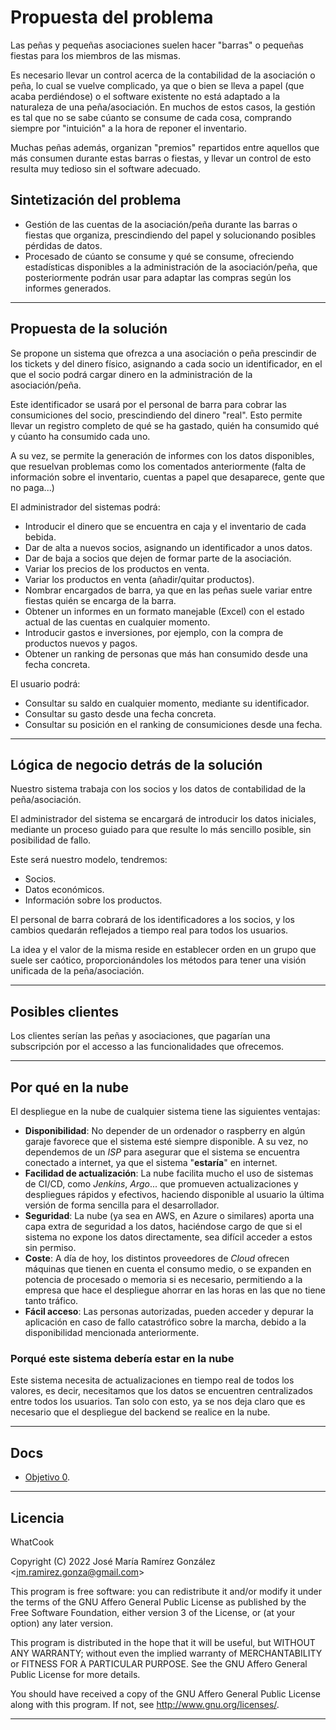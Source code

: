 # Propuesta del problema

Las peñas y pequeñas asociaciones suelen hacer "barras" o pequeñas fiestas para los miembros de las mismas.

Es necesario llevar un control acerca de la contabilidad de la asociación o peña, lo cual se vuelve complicado, ya que o bien se lleva a papel (que acaba perdiéndose) o el software existente no está adaptado a la naturaleza de una peña/asociación. En muchos de estos casos, la gestión es tal que no se sabe cúanto se consume de cada cosa, comprando siempre por "intuición" a la hora de reponer el inventario.

Muchas peñas además, organizan "premios" repartidos entre aquellos que más consumen durante estas barras o fiestas, y llevar un control de esto resulta muy tedioso sin el software adecuado.

## Sintetización del problema

* Gestión de las cuentas de la asociación/peña durante las barras o fiestas que organiza, prescindiendo del papel y solucionando posibles pérdidas de datos.
* Procesado de cúanto se consume y qué se consume, ofreciendo estadísticas disponibles a la administración de la asociación/peña, que posteriormente podrán usar para adaptar las compras según los informes generados.

---

## Propuesta de la solución

Se propone un sistema que ofrezca a una asociación o peña prescindir de los tickets y del dinero físico, asignando a cada socio un identificador, en el que el socio podrá cargar dinero en la administración de la asociación/peña.

Este identificador se usará por el personal de barra para cobrar las consumiciones del socio, prescindiendo del dinero "real".
Esto permite llevar un registro completo de qué se ha gastado, quién ha consumido qué y cúanto ha consumido cada uno.

A su vez, se permite la generación de informes con los datos disponibles, que resuelvan problemas como los comentados anteriormente (falta de información sobre el inventario, cuentas a papel que desaparece, gente que no paga...)

El administrador del sistemas podrá:

* Introducir el dinero que se encuentra en caja y el inventario de cada bebida.
* Dar de alta a nuevos socios, asignando un identificador a unos datos.
* Dar de baja a socios que dejen de formar parte de la asociación.
* Variar los precios de los productos en venta.
* Variar los productos en venta (añadir/quitar productos).
* Nombrar encargados de barra, ya que en las peñas suele variar entre fiestas quién se encarga de la barra.
* Obtener un informes en un formato manejable (Excel) con el estado actual de las cuentas en cualquier momento.
* Introducir gastos e inversiones, por ejemplo, con la compra de productos nuevos y pagos.
* Obtener un ranking de personas que más han consumido desde una fecha concreta.

El usuario podrá:

* Consultar su saldo en cualquier momento, mediante su identificador.
* Consultar su gasto desde una fecha concreta.
* Consultar su posición en el ranking de consumiciones desde una fecha.

---

## Lógica de negocio detrás de la solución

Nuestro sistema trabaja con los socios y los datos de contabilidad de la peña/asociación.

El administrador del sistema se encargará de introducir los datos iniciales, mediante un proceso guiado para que resulte lo más sencillo posible, sin posibilidad de fallo.

Este será nuestro modelo, tendremos:

* Socios.
* Datos económicos.
* Información sobre los productos.

El personal de barra cobrará de los identificadores a los socios, y los cambios quedarán reflejados a tiempo real para todos los usuarios.

La idea y el valor de la misma reside en establecer orden en un grupo que suele ser caótico, proporcionándoles los métodos para tener una visión unificada de la peña/asociación.

---

## Posibles clientes

Los clientes serían las peñas y asociaciones, que pagarían una subscripción por el accesso a las funcionalidades que ofrecemos.

---

## Por qué en la nube

El despliegue en la nube de cualquier sistema tiene las siguientes ventajas:

* **Disponibilidad**: No depender de un ordenador o raspberry en algún garaje favorece que el sistema esté siempre disponible. A su vez, no dependemos de un *ISP* para asegurar que el sistema se encuentra conectado a internet, ya que el sistema "**estaría**" en internet.
* **Facilidad de actualización**: La nube facilita mucho el uso de sistemas de CI/CD, como *Jenkins*, *Argo*... que promueven actualizaciones y despliegues rápidos y efectivos, haciendo disponible al usuario la última versión de forma sencilla para el desarrollador.
* **Seguridad**: La nube (ya sea en AWS, en Azure o similares) aporta una capa extra de seguridad a los datos, haciéndose cargo de que si el sistema no expone los datos directamente, sea difícil acceder a estos sin permiso.
* **Coste**: A día de hoy, los distintos proveedores de *Cloud* ofrecen máquinas que tienen en cuenta el consumo medio, o se expanden en potencia de procesado o memoria si es necesario, permitiendo a la empresa que hace el despliegue ahorrar en las horas en las que no tiene tanto tráfico.
* **Fácil acceso**: Las personas autorizadas, pueden acceder y depurar la aplicación en caso de fallo catastrófico sobre la marcha, debido a la disponibilidad mencionada anteriormente.

### Porqué este sistema debería estar en la nube

Este sistema necesita de actualizaciones en tiempo real de todos los valores, es decir, necesitamos que los datos se encuentren centralizados entre todos los usuarios. Tan solo con esto, ya se nos deja claro que es necesario que el despliegue del backend se realice en la nube.

---

## Docs

* [Objetivo 0](docs/objetivo0/git_config.md).

---
  
## Licencia

WhatCook

Copyright (C) 2022  José María Ramírez González \<jm.ramirez.gonza@gmail.com\>

This program is free software: you can redistribute it and/or modify
it under the terms of the GNU Affero General Public License as published by
the Free Software Foundation, either version 3 of the License, or
(at your option) any later version.

This program is distributed in the hope that it will be useful,
but WITHOUT ANY WARRANTY; without even the implied warranty of
MERCHANTABILITY or FITNESS FOR A PARTICULAR PURPOSE.  See the
GNU Affero General Public License for more details.

You should have received a copy of the GNU Affero General Public License
along with this program.  If not, see <http://www.gnu.org/licenses/>.

---
